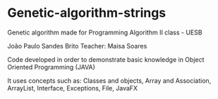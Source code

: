 # Genetic-algorithm-strings

Genetic algorithm made for Programming Algorithm II class - UESB

João Paulo Sandes Brito
Teacher: Maisa Soares

Code developed in order to demonstrate basic knowledge in Object Oriented Programming (JAVA)

It uses concepts such as:
    Classes and objects,
    Array and Association,
    ArrayList,
    Interface,
    Exceptions,
    File,
    JavaFX
